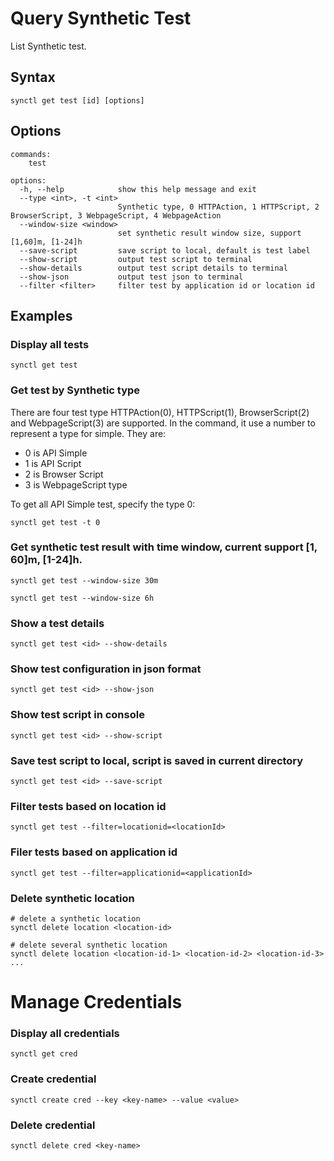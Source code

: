 # Query Synthetic Test
List Synthetic test.

## Syntax
```
synctl get test [id] [options]
```

## Options
```
commands:
    test

options:
  -h, --help            show this help message and exit
  --type <int>, -t <int>
                        Synthetic type, 0 HTTPAction, 1 HTTPScript, 2 BrowserScript, 3 WebpageScript, 4 WebpageAction
  --window-size <window>
                        set synthetic result window size, support [1,60]m, [1-24]h
  --save-script         save script to local, default is test label
  --show-script         output test script to terminal
  --show-details        output test script details to terminal
  --show-json           output test json to terminal
  --filter <filter>     filter test by application id or location id
```


## Examples

### Display all tests
```
synctl get test
```

### Get test by Synthetic type
There are four test type HTTPAction(0), HTTPScript(1), BrowserScript(2) and WebpageScript(3) are supported.
In the command, it use a number to represent a type for simple. They are:
  - 0 is API Simple
  - 1 is API Script
  - 2 is Browser Script
  - 3 is WebpageScript type

To get all API Simple test, specify the type 0:
```
synctl get test -t 0
```

### Get synthetic test result with time window, current support [1, 60]m, [1-24]h.
```
synctl get test --window-size 30m

synctl get test --window-size 6h
```

### Show a test details
```
synctl get test <id> --show-details
```

### Show test configuration in json format
```
synctl get test <id> --show-json
```

### Show test script in console
```
synctl get test <id> --show-script
```

### Save test script to local, script is saved in current directory
```
synctl get test <id> --save-script
```

### Filter tests based on location id
```
synctl get test --filter=locationid=<locationId>
```

### Filer tests based on application id
```
synctl get test --filter=applicationid=<applicationId>
```







### Delete synthetic location

```
# delete a synthetic location
synctl delete location <location-id>

# delete several synthetic location
synctl delete location <location-id-1> <location-id-2> <location-id-3> ...
```

# Manage Credentials

### Display all credentials

```
synctl get cred
```

### Create credential

```
synctl create cred --key <key-name> --value <value>
```

### Delete credential

```
synctl delete cred <key-name>
```


